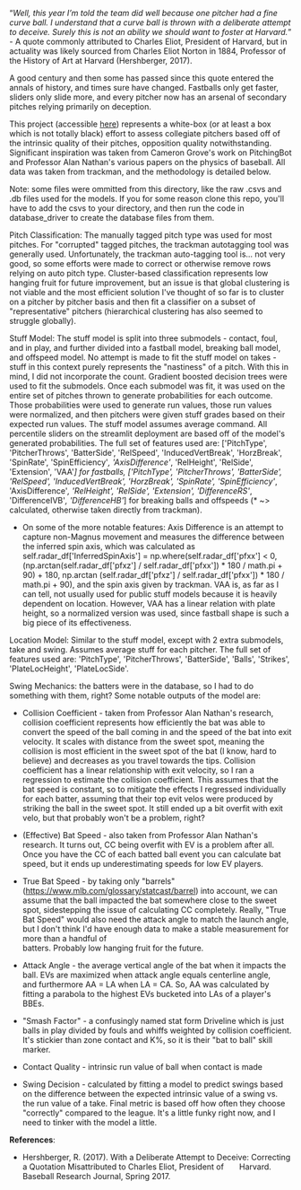“_Well, this year I’m told the team did well because one pitcher had a fine curve ball. I understand that a curve ball is thrown with a deliberate attempt to deceive. Surely this is not an ability we should want to foster at Harvard._” - A quote commonly attributed to Charles Eliot, President of Harvard, but in actuality was likely sourced from Charles Eliot Norton in 1884, Professor of the History of Art at Harvard (Hershberger, 2017).

A good century and then some has passed since this quote entered the annals of history, and times sure have changed. Fastballs only get faster, sliders only slide more, and every pitcher now has an arsenal of secondary pitches relying primarily on deception. 

This project (accessible [here](https://pitchgrader.streamlit.app/)) represents a white-box (or at least a box which is not totally black) effort to assess collegiate pitchers based off of the intrinsic quality of their pitches, opposition quality notwithstanding. Significant inspiration was taken from Cameron Grove's work on PitchingBot and Professor Alan Nathan's various papers on the physics of baseball. All data was taken from trackman, and the methodology is detailed below. 

Note: some files were ommitted from this directory, like the raw .csvs and .db files used for the models. If you for some reason clone this repo, you'll have to add the csvs to your directory, and then run the code in database_driver to create the database files from them.

Pitch Classification: The manually tagged pitch type was used for most pitches. For "corrupted" tagged pitches, the trackman autotagging tool was generally used. Unfortunately, the trackman auto-tagging tool is... not very good, so some efforts were made to correct or otherwise remove rows relying on auto pitch type. Cluster-based classification represents low hanging fruit for future improvement, but an issue is that global clustering is not viable and the most efficient solution I've thought of so far is to cluster on a pitcher by pitcher basis and then fit a classifier on a subset of "representative" pitchers (hierarchical clustering has also seemed to struggle globally).

Stuff Model: The stuff model is split into three submodels - contact, foul, and in play, and further divided into a fastball model, breaking ball model, and offspeed model. No attempt is made to fit the stuff model on takes - stuff in this context purely represents the "nastiness" of a pitch. With this in mind, I did not incorporate the count. Gradient boosted decision trees were used to fit the submodels. Once each submodel was fit, it was used on the entire set of pitches thrown to generate probabilities for each outcome. Those probabilities were used to generate run values, those run values were normalized, and then pitchers were given stuff grades based on their expected run values. The stuff model assumes average command. All percentile sliders on the streamlit deployment are based off of the model's generated probabilities. The full set of features used are: \['PitchType', 'PitcherThrows', 'BatterSide', 'RelSpeed', 'InducedVertBreak', 'HorzBreak', 'SpinRate', 'SpinEfficiency'*, 'AxisDifference'*, 'RelHeight', 'RelSide', 'Extension', 'VAA'*\] for fastballs, \['PitchType', 'PitcherThrows', 'BatterSide', 'RelSpeed', 'InducedVertBreak', 'HorzBreak', 'SpinRate', 'SpinEfficiency'*, 'AxisDifference'*, 'RelHeight', 'RelSide', 'Extension', 'DifferenceRS'*, 'DifferenceIVB'*, 'DifferenceHB'*\] for breaking balls and offspeeds (* ~> calculated, otherwise taken directly from trackman). 

  - On some of the more notable features: Axis Difference is an attempt to capture non-Magnus movement and measures the difference between the 
  inferred spin axis, which was calculated as        
                self.radar_df['InferredSpinAxis'] = np.where(self.radar_df['pfxx'] < 0,
                                                    (np.arctan(self.radar_df['pfxz'] / self.radar_df['pfxx']) * 180 / math.pi + 90) + 180,
                                                    np.arctan (self.radar_df['pfxz'] / self.radar_df['pfxx']) * 180 / math.pi + 90),
  and the spin axis given by trackman. VAA is, as far as I can tell, not usually used for public stuff models because it is heavily dependent on 
  location. However, VAA has a linear relation with plate height, so a normalized version was used, since fastball shape is such a big piece of its effectiveness.
  
Location Model: Similar to the stuff model, except with 2 extra submodels, take and swing. Assumes average stuff for each pitcher. The full set of features used are: 'PitchType', 'PitcherThrows', 'BatterSide', 'Balls', 'Strikes', 'PlateLocHeight', 'PlateLocSide'.

Swing Mechanics: the batters were in the database, so I had to do something with them, right? Some notable outputs of the model are:
  
- Collision Coefficient - taken from Professor Alan Nathan's research, collision coefficient represents how efficiently the bat was able to 
  convert the speed of the ball coming in and the speed of the bat into exit velocity. It scales with distance from the sweet spot, meaning the    collision is most efficient in the sweet spot of the bat (I know, hard to believe) and decreases as you travel towards the tips. Collision     
  coefficient has a linear relationship with exit velocity, so I ran a regression to estimate the collision coefficient. This assumes that the 
  bat speed is constant, so to mitigate the effects I regressed individually for each batter, assuming that their top evit velos were produced 
  by striking the ball in the sweet spot. It still ended up a bit overfit with exit velo, but that probably won't be a problem, right?

- (Effective) Bat Speed - also taken from Professor Alan Nathan's research. It turns out, CC being overfit with EV is a problem after all. Once you have the CC of each batted ball event you can calculate bat speed, but it ends up underestimating speeds for low EV players. 

- True Bat Speed - by taking only "barrels" (https://www.mlb.com/glossary/statcast/barrel) into account, we can assume that the ball impacted
  the bat somewhere close to the sweet spot, sidestepping the issue of calculating CC completely. Really, "True Bat Speed" would also need the     attack angle to match the launch angle, but I don't think I'd have enough data to make a stable measurement for more than a handful of       
  batters. Probably low hanging fruit for the future.

- Attack Angle - the average vertical angle of the bat when it impacts the ball. EVs are maximized when attack angle equals centerline angle,    
  and furthermore AA = LA when LA = CA. So, AA was calculated by fitting a parabola to the highest EVs bucketed into LAs of a player's BBEs.

- "Smash Factor" - a confusingly named stat form Driveline which is just balls in play divided by fouls and whiffs weighted by collision 
  coefficient. It's stickier than zone contact and K%, so it is their "bat to ball" skill marker.

- Contact Quality - intrinsic run value of ball when contact is made

- Swing Decision - calculated by fitting a model to predict swings based on the difference between the expected intrinsic value of a swing vs. the run value of a take. Final metric is based off how often they choose "correctly" compared to the league. It's a little funky right now, and I need to tinker with the model a little.

**References**:

  * Hershberger, R. (2017). With a Deliberate Attempt to Deceive: Correcting a Quotation Misattributed to Charles Eliot, President of
    &nbsp;&nbsp;&nbsp;&nbsp;&nbsp;&nbsp;Harvard. Baseball Research Journal, Spring 2017.
